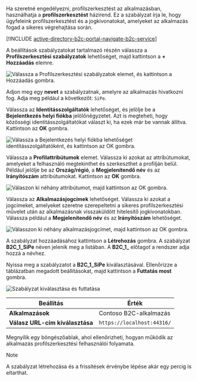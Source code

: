 Ha szeretné engedélyezni, profilszerkesztést az alkalmazásban, használhatja a **profilszerkesztést** házirend. Ez a szabályzat írja le, hogy ügyfeleink profilszerkesztést és a jogkivonatokat, amelyeket az alkalmazás fogad a sikeres végrehajtása során.

[!INCLUDE [active-directory-b2c-portal-navigate-b2c-service](active-directory-b2c-portal-navigate-b2c-service.md)]

A beállítások szabályzatokat tartalmazó részén válassza a **Profilszerkesztési szabályzatok** lehetőséget, majd kattintson a **+ Hozzáadás** elemre.

![Válassza a Profilszerkesztési szabályzatok elemet, és kattintson a Hozzáadás gombra.](media/active-directory-b2c-create-profile-editing-policy/add-b2c-editing-policy.png)

Adjon meg egy **nevet** a szabályzatnak, amelyre az alkalmazás hivatkozni fog. Adja meg például a következőt: `SiPe`.

Válassza az **Identitásszolgáltatók** lehetőséget, és jelölje be a **Bejelentkezés helyi fiókba** jelölőnégyzetet. Azt is megteheti, hogy közösségi identitásszolgáltatókat választ ki, ha ezek már be vannak állítva. Kattintson az **OK** gombra.

![Válassza a Bejelentkezés helyi fiókba lehetőséget identitásszolgáltatóként, és kattintson az OK gombra.](media/active-directory-b2c-create-profile-editing-policy/add-b2c-editing-identity-providers.png)

Válassza a **Profilattribútumok** elemet. Válassza ki azokat az attribútumokat, amelyeket a felhasználó megtekinthet és szerkeszthet a profilján belül. Például jelölje be az **Ország/régió**, a **Megjelenítendő név** és az **Irányítószám** attribútumokat. Kattintson az **OK** gombra.

![Válaszon ki néhány attribútumot, majd kattintson az OK gombra.](media/active-directory-b2c-create-profile-editing-policy/add-b2c-editing-attributes.png)

Válassza az **Alkalmazásjogcímek** lehetőséget. Válassza ki azokat a jogcímeket, amelyeket szeretne szerepeltetni a sikeres profilszerkesztési művelet után az alkalmazásnak visszaküldött hitelesítő jogkivonatokban. Válassza például a **Megjelenítendő név** és az **Irányítószám** lehetőséget.

![Válasszon ki néhány alkalmazásjogcímet, majd kattintson az OK gombra.](media/active-directory-b2c-create-profile-editing-policy/add-b2c-editing-application-claims.png)

A szabályzat hozzáadásához kattintson a **Létrehozás** gombra. A szabályzat **B2C_1_SiPe** néven jelenik meg a listában. A **B2C_1_** előtagot a rendszer adja hozzá a névhez.

Nyissa meg a szabályzatot a **B2C_1_SiPe** kiválasztásával. Ellenőrizze a táblázatban megadott beállításokat, majd kattintson a **Futtatás most** gombra.

![Szabályzat kiválasztása és futtatása](media/active-directory-b2c-create-profile-editing-policy/run-b2c-editing-policy.png)

| Beállítás      | Érték  |
| ------------ | ------ |
| **Alkalmazások** | Contoso B2C-alkalmazás |
| **Válasz URL-cím kiválasztása** | `https://localhost:44316/` |

Megnyílik egy böngészőablak, ahol ellenőrizheti, hogyan működik az alkalmazás profilszerkesztési felhasználói folyamata.

> [!NOTE]
> A szabályzat létrehozása és a frissítések érvénybe lépése akár egy percig is eltarthat.
>